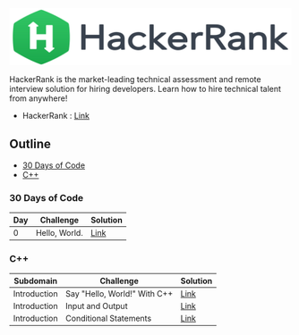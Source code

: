 ![Cover](https://github.com/Offliners/HackerRank-writeup/blob/main/HackerRank.png)

HackerRank is the market-leading technical assessment and remote interview solution for hiring developers. Learn how to hire technical talent from anywhere!

* HackerRank : [Link](https://www.hackerrank.com/dashboard)

## Outline 
* [30 Days of Code](#30%20Days%20of%20Code)
* [C++](#C++)

### 30 Days of Code
|Day|Challenge|Solution|
|-|-|-|
|0|Hello, World.|[Link](Dashboard/30DayofCode/day0.cpp)|

### C++
|Subdomain|Challenge|Solution|
|-|-|-|
|Introduction|Say "Hello, World!" With C++|[Link](Dashboard/C++/practice0.cpp)|
|Introduction|Input and Output|[Link](Dashboard/C++/practice1.cpp)|
|Introduction|Conditional Statements|[Link](Dashboard/C++/practice2.cpp)|

